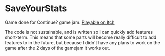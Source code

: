 # SaveYourStats
Game done for Continue? game jam.
[Playable on Itch](https://itr.itch.io/saveyourstats)  

The code is not sustainable, and is written so I can quickly add features short-term. This means that some parts will become really difficult to add features to in the future, but because I didn't have any plans to work on the game after the 2 days of the gamejam it works out.
